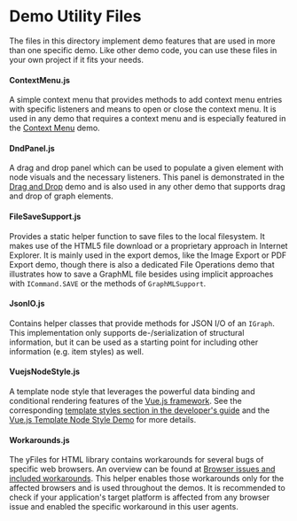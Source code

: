 # Demo Utility Files

The files in this directory implement demo features that are used in more than one specific demo. Like other demo code, you can use these files in your own project if it fits your needs.

#### ContextMenu.js

A simple context menu that provides methods to add context menu entries with specific listeners and means to open or close the context menu. It is used in any demo that requires a context menu and is especially featured in the [Context Menu](../input/contextmenu/index.html) demo.

#### DndPanel.js

A drag and drop panel which can be used to populate a given element with node visuals and the necessary listeners. This panel is demonstrated in the [Drag and Drop](../input/draganddrop/index.html) demo and is also used in any other demo that supports drag and drop of graph elements.

#### FileSaveSupport.js

Provides a static helper function to save files to the local filesystem. It makes use of the HTML5 file download or a proprietary approach in Internet Explorer. It is mainly used in the export demos, like the Image Export or PDF Export demo, though there is also a dedicated File Operations demo that illustrates how to save a GraphML file besides using implicit approaches with `ICommand.SAVE` or the methods of `GraphMLSupport`.

#### JsonIO.js

Contains helper classes that provide methods for JSON I/O of an `IGraph`. This implementation only supports de-/serialization of structural information, but it can be used as a starting point for including other information (e.g. item styles) as well.

#### VuejsNodeStyle.js

A template node style that leverages the powerful data binding and conditional rendering features of the [Vue.js framework](https://vuejs.org/v2/guide/index.html). See the corresponding [template styles section in the developer's guide](https://docs.yworks.com/yfileshtml/#/dguide/custom-styles_vuejs-template-styles) and the [Vue.js Template Node Style Demo](../style/vuejstemplatenodestyle/index.html) for more details.

#### Workarounds.js

The yFiles for HTML library contains workarounds for several bugs of specific web browsers. An overview can be found at [Browser issues and included workarounds](https://docs.yworks.com/yfileshtml/#/kb/article/704/Browser_issues_and_included_workarounds). This helper enables those workarounds only for the affected browsers and is used throughout the demos. It is recommended to check if your application's target platform is affected from any browser issue and enabled the specific workaround in this user agents.
